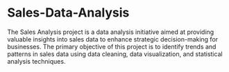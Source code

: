# Sales-Data-Analysis
The Sales Analysis project is a data analysis initiative aimed at providing valuable insights into sales data to enhance strategic decision-making for businesses. The primary objective of this project is to identify trends and patterns in sales data using data cleaning, data visualization, and statistical analysis techniques.
